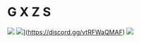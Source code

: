 # G X Z S

![](https://komarev.com/ghpvc/?username=gxzass&color=blue) 
![](https://img.shields.io/discord/591914197219016707.svg?label=&logo=discord&logoColor=ffffff&color=7389D8&labelColor=6A7EC2)](https://discord.gg/vtRFWaQMAF)
![](https://github-readme-stats.vercel.app/api?username=gxzass)

